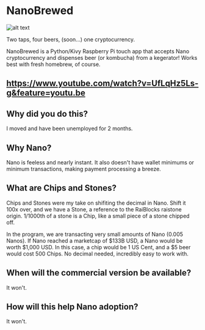 # NanoBrewed
![alt text](https://github.com/nanobrewed/nano_brewed/blob/master/images/splash.png)

Two taps, four beers, (soon...) one cryptocurrency.

NanoBrewed is a Python/Kivy Raspberry Pi touch app that accepts Nano cryptocurrency and dispenses beer (or kombucha) from a kegerator! Works best with fresh homebrew, of course.
## https://www.youtube.com/watch?v=UfLqHz5Ls-g&feature=youtu.be

## Why did you do this?
I moved and have been unemployed for 2 months.

## Why Nano?
Nano is feeless and nearly instant. It also doesn't have wallet minimums or minimum transactions, making payment processing a breeze.

## What are Chips and Stones?
Chips and Stones were my take on shifiting the decimal in Nano. Shift it 100x over, and we have a Stone, a reference to the RaiBlocks raistone origin. 1/1000th of a stone is a Chip, like a small piece of a stone chipped off.

In the program, we are transacting very small amounts of Nano (0.005 Nanos). If Nano reached a marketcap of $133B USD, a Nano would be worth $1,000 USD. In this case, a chip would be 1 US Cent, and a $5 beer would cost 500 Chips. No decimal needed, incredibly easy to work with.

## When will the commercial version be available?
It won't.

## How will this help Nano adoption?
It won't.
